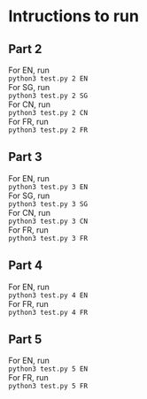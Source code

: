 # Intructions to run
## Part 2
For EN, run <br>
`python3 test.py 2 EN` <br>
For SG, run <br>
`python3 test.py 2 SG` <br>
For CN, run <br>
`python3 test.py 2 CN` <br>
For FR, run <br>
`python3 test.py 2 FR`

## Part 3
For EN, run <br>
`python3 test.py 3 EN` <br>
For SG, run <br>
`python3 test.py 3 SG` <br>
For CN, run <br>
`python3 test.py 3 CN` <br>
For FR, run <br>
`python3 test.py 3 FR`

## Part 4
For EN, run <br>
`python3 test.py 4 EN` <br>
For FR, run <br>
`python3 test.py 4 FR`

## Part 5
For EN, run <br>
`python3 test.py 5 EN` <br>
For FR, run <br>
`python3 test.py 5 FR`
